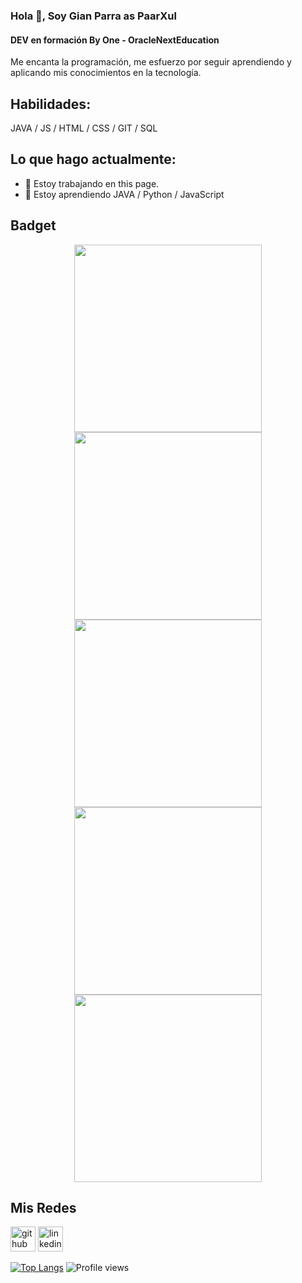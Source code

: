 ### Hola 👋, Soy Gian Parra as PaarXul
#### DEV en formación By One - OracleNextEducation
Me encanta la programación, me esfuerzo por seguir aprendiendo y aplicando mis conocimientos en la tecnología.  

## Habilidades: 
JAVA / JS / HTML / CSS / GIT / SQL

## Lo que hago actualmente:
- 🔭 Estoy trabajando en this page. 
- 🌱 Estoy aprendiendo JAVA / Python / JavaScript 

## Badget

<p align="center">
        <img width="300" heigth="200" src="https://ci3.googleusercontent.com/proxy/Bm_mD5HPwLoGZhR1UrOaCTtHKsYd4NZEdBPxdCd3h_qBzCpCfCLJMj7D0J3eV3N3b71APQvVy1yZ7gx8vTiIcRyqeCnquuMCLzxmK-BvKv4mL7q1wghbYvZqcunQaOw=s0-d-e1-ft#https://d335luupugsy2.cloudfront.net/cms/files/10224/1659462531/$9n22crrs3xm">
       <img width="300" heigth="200" src="https://ci6.googleusercontent.com/proxy/7Yp8xkarJQBYcDY2MHaIT_ILjBSZZ9tMm6mQ8VSZmV6tJRv8FTgOrdfiybXkLdd9X5bHCMj8C3QdKJAz7KnAvJsrMDRO0cIXA29nk3725AF24mYxU4SE4FdmvJgimKU=s0-d-e1-ft#https://d335luupugsy2.cloudfront.net/cms/files/10224/1659461227/$fegbyeqhhvl">
        <img width="300" heigth="200" src="https://ci5.googleusercontent.com/proxy/edZVYpxOkfum7zAbkV7_May1vQ_qdsXgw64xoo1DuS79EF5FJfRsoNY8EkFvc64BTOAd61xn3WiQVK9I65rsJW5DFlzfTBTUiAcVmCsWG1xAZwT6mVKNwPAhzCpJah0=s0-d-e1-ft#https://d335luupugsy2.cloudfront.net/cms/files/10224/1671211341/$bn0wwcviqjn">
        <img width="300" heigth="200" src="https://ci4.googleusercontent.com/proxy/vdI1rttnB5a9I44AHK80Nh_dt857DpcoMZWMyI9mi40F6iS6HBuIcbn1nVl2xyqyaKawleGWw-34knZqgZK-4mT7b9DeqbaMSyIbbB1gnDcg6Bg0iBdxFxNPbS9rXcpW=s0-d-e1-ft#https://d335luupugsy2.cloudfront.net/cms/files/10224/1671211807/$0qielv1hznre">    
        <img width="300" heigth="200" src="https://user-images.githubusercontent.com/62262006/215933118-b8ec5c61-b35c-422b-9a10-bf312937cfb6.png">    
       

</p>


## Mis Redes
[<img src='https://cdn.jsdelivr.net/npm/simple-icons@3.0.1/icons/github.svg' alt='github' height='40'>](https://github.com/PaarXul)   [<img src='https://cdn.jsdelivr.net/npm/simple-icons@3.0.1/icons/linkedin.svg' alt='linkedin' height='40'>](https://www.linkedin.com/in/https://www.linkedin.com/in/gianparra//)  


[![Top Langs](https://github-readme-stats.vercel.app/api/top-langs/?username=PaarXul)](https://github.com/anuraghazra/github-readme-stats)
![Profile views](https://gpvc.arturio.dev/PaarXul)  
